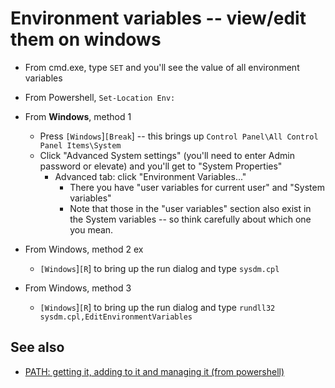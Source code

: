 # Environment variables -- view/edit them on windows


* From cmd.exe, type `SET` and you'll see the value of all environment variables
* From Powershell, `Set-Location Env:`
* From **Windows**, method 1
    * Press `[Windows`]`[Break`] -- this brings up `Control Panel\All Control Panel Items\System`
    * Click "Advanced System settings" (you'll need to enter Admin password or elevate) and you'll get to "System Properties"
        * Advanced tab: click "Environment Variables..."
            * There you have "user variables for current user" and "System variables"
            * Note that those in the "user variables" section also exist in the System variables -- so think carefully about which one you mean.

* From Windows, method 2
ex
    * `[Windows`]`[R`] to bring up the run dialog and type `sysdm.cpl`

* From Windows, method 3

    * `[Windows`]`[R`] to bring up the run dialog and type `rundll32 sysdm.cpl,EditEnvironmentVariables`

## See also

 * [PATH: getting it, adding to it and managing it (from powershell)](../powershell/PATH.md)